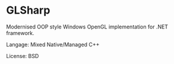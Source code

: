 GLSharp
=======

Modernised OOP style Windows OpenGL implementation for .NET framework.

Langage: Mixed Native/Managed C++

License: BSD
